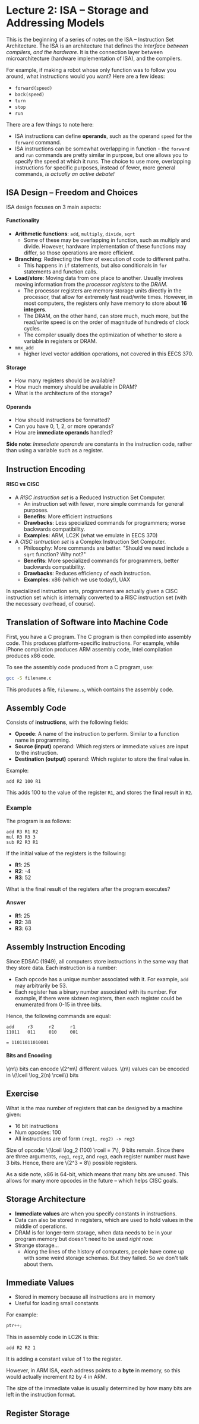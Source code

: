 # Lecture 2: ISA – Storage and Addressing Models

This is the beginning of a series of notes on the ISA – Instruction Set Architecture. The ISA is an architecture that defines the *interface between compilers, and the hardware*. It is the connection layer between microarchitecture (hardware implementation of ISA), and the compilers.

For example, if making a robot whose only function was to follow you around, what instructions would you want? Here are a few ideas:

* `forward(speed)`
* `back(speed)`
* `turn`
* `stop`
* `run`

There are a few things to note here:

* ISA instructions can define **operands**, such as the operand `speed` for the `forward` command.
* ISA instructions can be somewhat overlapping in function - the `forward` and `run` commands are pretty similar in purpose, but one allows you to specify the speed at which it runs. The choice to use more, overlapping instructions for specific purposes, instead of fewer, more general commands, *is actually an active debate!*

## ISA Design – Freedom and Choices

ISA design focuses on 3 main aspects:

#### Functionality

* **Arithmetic functions**: `add`, `multiply`, `divide`, `sqrt`
    * Some of these may be overlapping in function, such as multiply and divide. However, hardware implementation of these functions may differ, so those operations are more efficient.
* **Branching**: Redirecting the flow of execution of code to different paths.
    * This happens in `if` statements, but also conditionals in `for` statements and function calls.
* **Load/store**: Moving data from one place to another. Usually involves moving information from the *processor registers* to the *DRAM*. 
    * The processor registers are memory storage units directly in the processor, that allow for extremely fast read/write times. However, in most computers, the registers only have memory to store about **16 integers**. 
    * The DRAM, on the other hand, can store much, much more, but the read/write speed is on the order of magnitude of hundreds of clock cycles.
    * The compiler usually does the optimization of whether to store a variable in registers or DRAM.
* `mmx_add`
    * higher level vector addition operations, not covered in this EECS 370.

#### Storage

* How many registers should be available?
* How much memory should be available in DRAM?
* What is the architecture of the storage?

#### Operands

* How should instructions be formatted?
* Can you have 0, 1, 2, or more operands?
* How are **immediate operands** handled?

**Side note**: *Immediate operands* are constants in the instruction code, rather than using a variable such as a register.

## Instruction Encoding

#### RISC vs CISC

* A *RISC instruction set* is a Reduced Instruction Set Computer.
    * An instruction set with fewer, more simple commands for general purposes.
    * **Benefits**: More efficient instructions
    * **Drawbacks**: Less specialized commands for programmers; worse backwards compatibility.
    * **Examples**: ARM, LC2K (what we emulate in EECS 370)
* A *CISC isntruction set* is a Complex Instruction Set Computer.
    * Philosophy: More commands are better. "Should we need include a `sqrt` function? Why not?"
    * **Benefits**: More specialized commands for programmers, better backwards compatibility.
    * **Drawbacks**: Reduces efficiency of each instruction.
    * **Examples**: x86 (which we use today!), UAX

In specialized instruction sets, programmers are actually given a CISC instruction set which is internally converted to a RISC instruction set (with the necessary overhead, of course).

## Translation of Software into Machine Code

First, you have a C program. The C program is then compiled into assembly code. This produces platform-specific instructions. For example, while iPhone compilation produces ARM assembly code, Intel compilation produces x86 code.

To see the assembly code produced from a C program, use:

```bash
gcc -S filename.c
```

This produces a file, `filename.s`, which contains the assembly code.

## Assembly Code

Consists of **instructions**, with the following fields:
* **Opcode**: A name of the instruction to perform. Similar to a function name in programming.
* **Source (input)** operand: Which registers or immediate values are input to the instruction.
* **Destination (output)** operand: Which register to store the final value in.

Example:

```
add R2 100 R1
```

This adds 100 to the value of the register `R1`, and stores the final result in `R2`.

### Example

The program is as follows:

```assembly
add R3 R1 R2
mul R3 R3 3
sub R2 R3 R1
```

If the initial value of the registers is the following:
* **R1**: 25
* **R2**: -4
* **R3**: 52

What is the final result of the registers after the program executes?

#### Answer

* **R1**: 25
* **R2**: 38
* **R3**: 63

## Assembly Instruction Encoding

Since EDSAC (1949), all computers store instructions in the same way that they store data. Each instruction is a number:
* Each opcode has a unique number associated with it. For example, `add` may arbitrarily be 53.
* Each register has a binary number associated with its number. For example, if there were sixteen registers, then each register could be enumerated from 0-15 in three bits.

Hence, the following commands are equal:
```
add     r3      r2      r1
11011   011     010     001

= 11011011010001
```

#### Bits and Encoding

\\(m\\) bits can encode \\(2^m\\) different values.
\\(n\\) values can be encoded in \\(\lceil \log_2(n) \rceil\\) bits

## Exercise

What is the max number of registers that can be designed by a machine given:
* 16 bit instructions
* Num opcodes: 100
* All instructions are of form `(reg1, reg2) -> reg3`

Size of opcode: \\(\lceil \log_2 (100) \rceil = 7\\), 9 bits remain. Since there are three arguments, `reg1`, `reg2`, and `reg3`, each register number must have 3 bits. Hence, there are \\(2^3 = 8\\) possible registers.

As a side note, x86 is 64-bit, which means that many bits are unused. This allows for many more opcodes in the future – which helps CISC goals.

## Storage Architecture

* **Immediate values** are when you specify constants in instructions.
* Data can also be stored in registers, which are used to hold values in the middle of operations.
* DRAM is for longer-term storage, when data needs to be in your program memory but doesn't need to be used *right now.*
* Strange storage...
    * Along the lines of the history of computers, people have come up with some weird storage schemas. But they failed. So we don't talk about them.

## Immediate Values

* Stored in memory because all instructions are in memory
* Useful for loading small constants

For example:

```cpp
ptr++;
```

This in assembly code in LC2K is this:

```
add R2 R2 1
```

It is adding a constant value of 1 to the register.

However, in ARM ISA, each address points to a **byte** in memory, so this would actually increment `R2` by 4 in ARM.

The size of the immediate value is usually determined by how many bits are left in the instruction format.

## Register Storage







